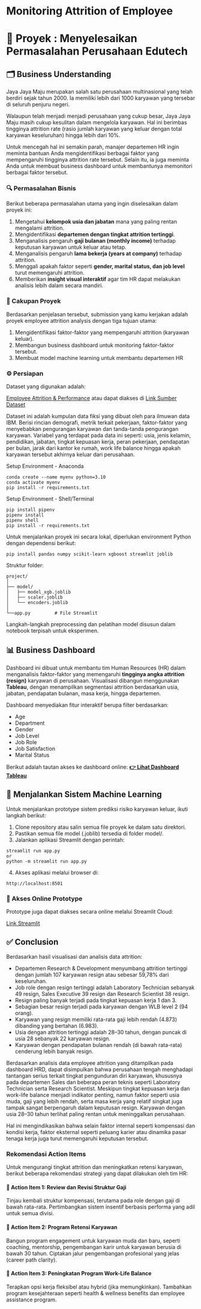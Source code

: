 # Monitoring Attrition of Employee

# 🔰 Proyek : Menyelesaikan Permasalahan Perusahaan Edutech

## 🗂️ Business Understanding

Jaya Jaya Maju merupakan salah satu perusahaan multinasional yang telah berdiri sejak tahun 2000. Ia memiliki lebih dari 1000 karyawan yang tersebar di seluruh penjuru negeri. 

Walaupun telah menjadi menjadi perusahaan yang cukup besar, Jaya Jaya Maju masih cukup kesulitan dalam mengelola karyawan. Hal ini berimbas tingginya attrition rate (rasio jumlah karyawan yang keluar dengan total karyawan keseluruhan) hingga lebih dari 10%.

Untuk mencegah hal ini semakin parah, manajer departemen HR ingin meminta bantuan Anda mengidentifikasi berbagai faktor yang mempengaruhi tingginya attrition rate tersebut. Selain itu, ia juga meminta Anda untuk membuat business dashboard untuk membantunya memonitori berbagai faktor tersebut.

### 🔍 Permasalahan Bisnis

Berikut beberapa permasalahan utama yang ingin diselesaikan dalam proyek ini:

1. Mengetahui **kelompok usia dan jabatan** mana yang paling rentan mengalami attrition.
2. Mengidentifikasi **departemen dengan tingkat attrition tertinggi**.
3. Menganalisis pengaruh **gaji bulanan (monthly income)** terhadap keputusan karyawan untuk keluar atau tetap.
4. Menganalisis pengaruh **lama bekerja (years at company)** terhadap attrition.
5. Menggali apakah faktor seperti **gender, marital status, dan job level** turut memengaruhi attrition.
6. Memberikan **insight visual interaktif** agar tim HR dapat melakukan analisis lebih dalam secara mandiri.

### 📌 Cakupan Proyek

Berdasarkan penjelasan tersebut, submission yang kamu kerjakan adalah proyek employee attrition analysis dengan tiga tujuan utama:
1. Mengidentifikasi faktor-faktor yang mempengaruhi attrition (karyawan keluar).
2. Membangun business dashboard untuk monitoring faktor-faktor tersebut.
3. Membuat model machine learning untuk membantu departemen HR
   
### ⚙️ Persiapan

Dataset yang digunakan adalah:

[Employee Attrition & Performance](https://github.com/dicodingacademy/dicoding_dataset/blob/main/employee/employee_data.csv) atau dapat diakses di [Link Sumber Dataset](https://www.ibm.com/communities/analytics/watson-analytics-blog/watson-analytics-use-case-for-hr-retaining-valuable-employees/)

Dataset ini adalah kumpulan data fiksi yang dibuat oleh para ilmuwan data IBM. Berisi rincian demografi, metrik terkait pekerjaan, faktor-faktor yang menyebabkan pengurangan karyawan dan tanda-tanda pengurangan karyawan. Variabel yang terdapat pada data ini seperti: usia, jenis kelamin, pendidikan, jabatan, tingkat kepuasan kerja, peran pekerjaan, pendapatan per bulan, jarak dari kantor ke rumah, work life balance hingga apakah karyawan tersebut akhirnya keluar dari perusahaan.


Setup Environment - Anaconda
```
conda create --name myenv python=3.10
conda activate myenv
pip install -r requirements.txt
```
Setup Environment - Shell/Terminal
```
pip install pipenv
pipenv install
pipenv shell
pip install -r requirements.txt
```
Untuk menjalankan proyek ini secara lokal, diperlukan environment Python dengan dependensi berikut:
```
pip install pandas numpy scikit-learn xgboost streamlit joblib
```
Struktur folder:
```
project/
│
├── model/
│   ├── model_xgb.joblib
│   ├── scaler.joblib
│   └── encoders.joblib
│
└──app.py         # File Streamlit
```
Langkah-langkah preprocessing dan pelatihan model disusun dalam notebook terpisah untuk eksperimen.

## 📊 Business Dashboard

Dashboard ini dibuat untuk membantu tim Human Resources (HR) dalam menganalisis faktor-faktor yang memengaruhi **tingginya angka attrition (resign)** karyawan di perusahaan. Visualisasi dibangun menggunakan **Tableau**, dengan menampilkan segmentasi attrition berdasarkan usia, jabatan, pendapatan bulanan, masa kerja, hingga departemen.

Dashboard menyediakan fitur interaktif berupa filter berdasarkan:
- Age
- Department
- Gender
- Job Level
- Job Role
- Job Satisfaction
- Marital Status

Berikut adalah tautan akses ke dashboard online:
**[👉 Lihat Dashboard Tableau](https://public.tableau.com/views/HRD_17470193340890/Dashboard1?:language=en-US&publish=yes&:sid=&:redirect=auth&:display_count=n&:origin=viz_share_link)**


## 🚀 Menjalankan Sistem Machine Learning
Untuk menjalankan prototype sistem prediksi risiko karyawan keluar, ikuti langkah berikut:
1. Clone repository atau salin semua file proyek ke dalam satu direktori.
2. Pastikan semua file model (.joblib) tersedia di folder model/.
3. Jalankan aplikasi Streamlit dengan perintah:
```
streamlit run app.py
or
python -m streamlit run app.py
```
4. Akses aplikasi melalui browser di:
```
http://localhost:8501
```
### 🔗 Akses Online Prototype

Prototype juga dapat diakses secara online melalui Streamlit Cloud:

[Link Streamlit](https://prediction-employee-attrition.streamlit.app/)

## ✅ Conclusion

Berdasarkan hasil visualisasi dan analisis data attrition:

- Departemen Research & Development menyumbang attrition tertinggi dengan jumlah 107 karyawan resign atau sebesar 59,78% dari keseluruhan.
- Job role dengan resign tertinggi adalah Laboratory Technician sebanyak 49 resign, Sales Executive 39 resign dan Research Scientist 38 resign.
- Resign paling banyak terjadi pada tingkat kepuasan kerja 1 dan 3.
- Sebagian besar resign terjadi pada karyawan dengan WLB level 2 (94 orang).
- Karyawan yang resign memiliki rata-rata gaji lebih rendah (4.873) dibanding yang bertahan (6.983).
- Usia dengan attrition tertinggi adalah 28–30 tahun, dengan puncak di usia 28 sebanyak 22 karyawan resign.
- Karyawan dengan pendapatan bulanan rendah (di bawah rata-rata) cenderung lebih banyak resign.

Berdasarkan analisis data employee attrition yang ditampilkan pada dashboard HRD, dapat disimpulkan bahwa perusahaan tengah menghadapi tantangan serius terkait tingkat pengunduran diri karyawan, khususnya pada departemen Sales dan beberapa peran teknis seperti Laboratory Technician serta Research Scientist. Meskipun tingkat kepuasan kerja dan work-life balance menjadi indikator penting, namun faktor seperti usia muda, gaji yang lebih rendah, serta masa kerja yang relatif singkat juga tampak sangat berpengaruh dalam keputusan resign. Karyawan dengan usia 28–30 tahun terlihat paling rentan untuk meninggalkan perusahaan.

Hal ini mengindikasikan bahwa selain faktor internal seperti kompensasi dan kondisi kerja, faktor eksternal seperti peluang karier atau dinamika pasar tenaga kerja juga turut memengaruhi keputusan tersebut.


### Rekomendasi Action Items

Untuk mengurangi tingkat attrition dan meningkatkan retensi karyawan, berikut beberapa rekomendasi strategi yang dapat dilakukan oleh tim HR:

#### 🎯 Action Item 1: Review dan Revisi Struktur Gaji
Tinjau kembali struktur kompensasi, terutama pada role dengan gaji di bawah rata-rata. Pertimbangkan sistem insentif berbasis performa yang adil untuk semua divisi.

#### 🎯 Action Item 2: Program Retensi Karyawan
Bangun program engagement untuk karyawan muda dan baru, seperti coaching, mentorship, pengembangan karir untuk karyawan berusia di bawah 30 tahun. Ciptakan jalur pengembangan profesional yang jelas (career path clarity).

#### 🎯 Action Item 3: Peningkatan Program Work-Life Balance
Terapkan opsi kerja fleksibel atau hybrid (jika memungkinkan). Tambahkan program kesejahteraan seperti health & wellness benefits dan employee assistance program.

